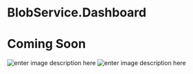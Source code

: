 # BlobService.Dashboard

# Coming Soon
![enter image description here](https://i.imgur.com/ZCy1HJl.png)
![enter image description here](https://i.imgur.com/qnxU2sl.png)


